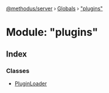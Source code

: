 [@methodus/server](../README.md) › [Globals](../globals.md) › ["plugins"](_plugins_.md)

# Module: "plugins"

## Index

### Classes

* [PluginLoader](../classes/_plugins_.pluginloader.md)
